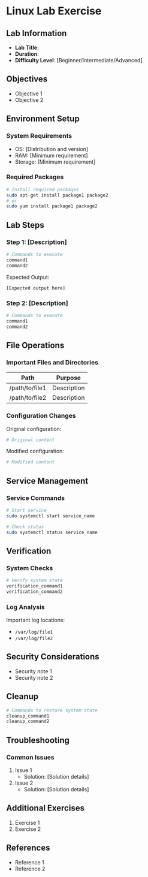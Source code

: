 # Linux Lab Exercise

## Lab Information
- **Lab Title**: 
- **Duration**: 
- **Difficulty Level**: [Beginner/Intermediate/Advanced]

## Objectives
- Objective 1
- Objective 2

## Environment Setup
### System Requirements
- OS: [Distribution and version]
- RAM: [Minimum requirement]
- Storage: [Minimum requirement]

### Required Packages
```bash
# Install required packages
sudo apt-get install package1 package2
# or
sudo yum install package1 package2
```

## Lab Steps
### Step 1: [Description]
```bash
# Commands to execute
command1
command2
```
Expected Output:
```
[Expected output here]
```

### Step 2: [Description]
```bash
# Commands to execute
command1
command2
```

## File Operations
### Important Files and Directories
| Path | Purpose |
|------|---------|
| /path/to/file1 | Description |
| /path/to/file2 | Description |

### Configuration Changes
Original configuration:
```bash
# Original content
```

Modified configuration:
```bash
# Modified content
```

## Service Management
### Service Commands
```bash
# Start service
sudo systemctl start service_name

# Check status
sudo systemctl status service_name
```

## Verification
### System Checks
```bash
# Verify system state
verification_command1
verification_command2
```

### Log Analysis
Important log locations:
- `/var/log/file1`
- `/var/log/file2`

## Security Considerations
- Security note 1
- Security note 2

## Cleanup
```bash
# Commands to restore system state
cleanup_command1
cleanup_command2
```

## Troubleshooting
### Common Issues
1. Issue 1
   - Solution: [Solution details]
2. Issue 2
   - Solution: [Solution details]

## Additional Exercises
1. Exercise 1
2. Exercise 2

## References
- Reference 1
- Reference 2
